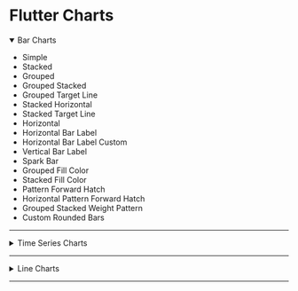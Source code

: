 # Flutter Charts
 
 <details open>
<summary>Bar Charts</summary>
  <ul>
  <li>Simple</li>
  <li>Stacked</li>
  <li>Grouped</li>
  <li>Grouped Stacked</li>
  <li>Grouped Target Line</li>
  <li>Stacked Horizontal</li>
  <li>Stacked Target Line</li>
  <li>Horizontal</li>
  <li>Horizontal Bar Label</li>
  <li>Horizontal Bar Label Custom</li>
  <li>Vertical Bar Label</li>
  <li>Spark Bar</li>
  <li>Grouped Fill Color</li>
  <li>Stacked Fill Color</li>
  <li>Pattern Forward Hatch</li>
  <li>Horizontal Pattern Forward Hatch</li>
  <li>Grouped Stacked Weight Pattern</li>
  <li>Custom Rounded Bars</li>
 </ul>
</details>  
<hr>
<details>
<summary>Time Series Charts</summary>
  <ul>
  <li>Simple</li>
  <li>End Point Axis</li>
  <li>Confidence Interval</li>
  <li>Line Annotation</li>
  <li>Grouped Target Line</li>
  <li>Range Annotation</li>
  <li>Range Annotation Margin</li>
  <li>Symbol Annotation</li>
  <li>With Bar Renderer</li>
 </ul>
</details>  
<hr>
<details>
<summary>Line Charts</summary>
  <ul>
  <li>Simple</li>
  <li>Points</li>
  <li>Stacked Area</li>
  <li>Stacked Area Custom Color</li>
  <li>Area And Line</li>
  <li>Simple Nulls</li>
  <li>Stacked Area Nulls</li>
  <li>Dash Pattern</li>
  <li>Segments</li>
  <li>Line Annotation</li>
  <li>Range Annotation</li>
  <li>Range Annotation Margin</li>
 </ul>
</details>  
<hr>


